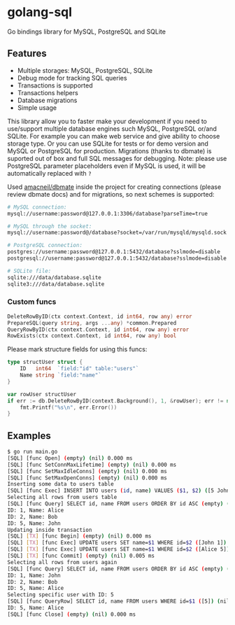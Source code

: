 # golang-sql

Go bindings library for MySQL, PostgreSQL and SQLite

## Features

- Multiple storages: MySQL, PostgreSQL, SQLite
- Debug mode for tracking SQL queries
- Transactions is supported
- Transactions helpers
- Database migrations
- Simple usage

This library allow you to faster make your development if you need to use/support multiple database engines such MySQL, PostgreSQL or/and SQLite. For example you can make web service and give ability to choose storage type. Or you can use SQLite for tests or for demo version and MySQL or PostgreSQL for production. Migrations (thanks to dbmate) is suported out of box and full SQL messages for debugging. Note: please use PostgreSQL parameter placeholders even if MySQL is used, it will be automatically replaced with `?`

Used [amacneil/dbmate](https://github.com/amacneil/dbmate) inside the project for creating connections (please review dbmate docs) and for migrations, so next schemes is supported:

```sh
# MySQL connection:
mysql://username:password@127.0.0.1:3306/database?parseTime=true

# MySQL through the socket:
mysql://username:password@/database?socket=/var/run/mysqld/mysqld.sock

# PostgreSQL connection:
postgres://username:password@127.0.0.1:5432/database?sslmode=disable
postgresql://username:password@127.0.0.1:5432/database?sslmode=disable

# SQLite file:
sqlite:///data/database.sqlite
sqlite3:///data/database.sqlite
```

### Custom funcs

```go
DeleteRowByID(ctx context.Context, id int64, row any) error
PrepareSQL(query string, args ...any) *common.Prepared
QueryRowByID(ctx context.Context, id int64, row any) error
RowExists(ctx context.Context, id int64, row any) bool
```

Please mark structure fields for using this funcs:

```go
type structUser struct {
    ID   int64  `field:"id" table:"users"`
    Name string `field:"name"`
}

var rowUser structUser
if err := db.DeleteRowByID(context.Background(), 1, &rowUser); err != nil {
    fmt.Printf("%s\n", err.Error())
}
```

## Examples

```sh
$ go run main.go
[SQL] [func Open] (empty) (nil) 0.000 ms
[SQL] [func SetConnMaxLifetime] (empty) (nil) 0.000 ms
[SQL] [func SetMaxIdleConns] (empty) (nil) 0.000 ms
[SQL] [func SetMaxOpenConns] (empty) (nil) 0.000 ms
Inserting some data to users table
[SQL] [func Exec] INSERT INTO users (id, name) VALUES ($1, $2) ([5 John]) (nil) 0.004 ms
Selecting all rows from users table
[SQL] [func Query] SELECT id, name FROM users ORDER BY id ASC (empty) (nil) 0.000 ms
ID: 1, Name: Alice
ID: 2, Name: Bob
ID: 5, Name: John
Updating inside transaction
[SQL] [TX] [func Begin] (empty) (nil) 0.000 ms
[SQL] [TX] [func Exec] UPDATE users SET name=$1 WHERE id=$2 ([John 1]) (nil) 0.000 ms
[SQL] [TX] [func Exec] UPDATE users SET name=$1 WHERE id=$2 ([Alice 5]) (nil) 0.000 ms
[SQL] [TX] [func Commit] (empty) (nil) 0.005 ms
Selecting all rows from users again
[SQL] [func Query] SELECT id, name FROM users ORDER BY id ASC (empty) (nil) 0.000 ms
ID: 1, Name: John
ID: 2, Name: Bob
ID: 5, Name: Alice
Selecting specific user with ID: 5
[SQL] [func QueryRow] SELECT id, name FROM users WHERE id=$1 ([5]) (nil) 0.000 ms
ID: 5, Name: Alice
[SQL] [func Close] (empty) (nil) 0.000 ms
```
